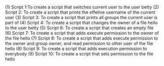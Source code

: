 (1) Script 1:To create a script that switches current user to the user betty
(2) Script 2: To create a script that prints the effetive username of the current user
(3) Script 3: To create a script that prints all groups the current user is part of
(4) Script 4: To create a script that changes the owner of a file hello to the user betty
(5) Script 6: To create a script that creates an empty file
(6) Script 7: To create a script that adds execute permission to the owner of  the file hello
(7) Script 8: To create a script that adds execute permission to the owner and group owner, and read permission to other user of the file hello
(8) Script 9: To create a script that adds execution permission to everybody
(9) Script 10: To create a script that sets permission to the file hello
